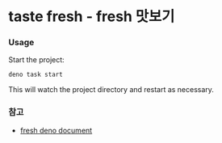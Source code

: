 # taste fresh - fresh 맛보기

### Usage

Start the project:

```
deno task start
```

This will watch the project directory and restart as necessary.

### 참고

- [fresh deno document](https://fresh.deno.dev/)
